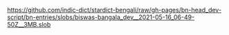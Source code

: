 https://github.com/indic-dict/stardict-bengali/raw/gh-pages/bn-head_dev-script/bn-entries/slobs/biswas-bangala_dev__2021-05-16_06-49-50Z__3MB.slob  
